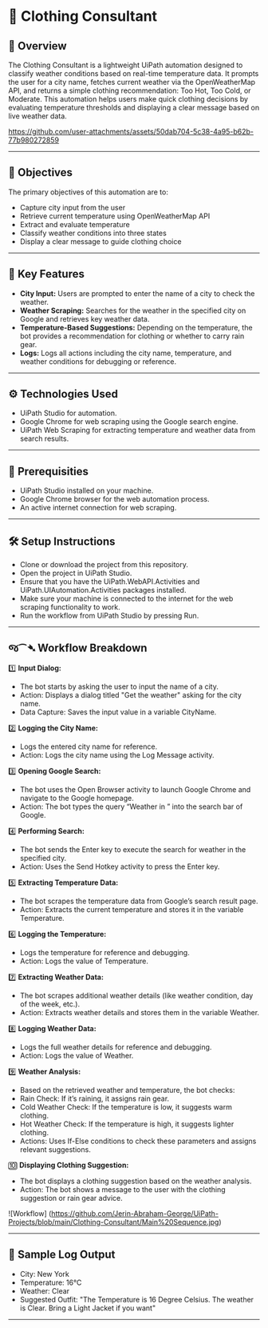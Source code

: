 # 🧥 Clothing Consultant

## 📌 Overview
The Clothing Consultant is a lightweight UiPath automation designed to classify weather conditions based on real-time temperature data. It prompts the user for a city name, fetches current weather via the OpenWeatherMap API, and returns a simple clothing recommendation: Too Hot, Too Cold, or Moderate.
This automation helps users make quick clothing decisions by evaluating temperature thresholds and displaying a clear message based on live weather data.

https://github.com/user-attachments/assets/50dab704-5c38-4a95-b62b-77b980272859

---

## 🎯 Objectives
The primary objectives of this automation are to:

- Capture city input from the user
- Retrieve current temperature using OpenWeatherMap API
- Extract and evaluate temperature
- Classify weather conditions into three states
- Display a clear message to guide clothing choice

---

## 🌟 Key Features

-	**City Input:** Users are prompted to enter the name of a city to check the weather.
-	**Weather Scraping:** Searches for the weather in the specified city on Google and retrieves key weather data.
-	**Temperature-Based Suggestions:** Depending on the temperature, the bot provides a recommendation for clothing or whether to carry rain gear.
-	**Logs:** Logs all actions including the city name, temperature, and weather conditions for debugging or reference.

---

## ⚙️ Technologies Used

-	UiPath Studio for automation.
-	Google Chrome for web scraping using the Google search engine.
-	UiPath Web Scraping for extracting temperature and weather data from search results.

---

## 🧪 Prerequisities

- UiPath Studio installed on your machine.
- Google Chrome browser for the web automation process.
- An active internet connection for web scraping.

---

## 🛠️ Setup Instructions

- Clone or download the project from this repository.
- Open the project in UiPath Studio.
- Ensure that you have the UiPath.WebAPI.Activities and UiPath.UIAutomation.Activities packages installed.
- Make sure your machine is connected to the internet for the web scraping functionality to work.
- Run the workflow from UiPath Studio by pressing Run.

---

## જ⁀➴ Workflow Breakdown

1️⃣ **Input Dialog:**  
- The bot starts by asking the user to input the name of a city.
- Action: Displays a dialog titled "Get the weather" asking for the city name.
- Data Capture: Saves the input value in a variable CityName.

2️⃣ **Logging the City Name:**
- Logs the entered city name for reference.
- Action: Logs the city name using the Log Message activity.

3️⃣  **Opening Google Search:**
- The bot uses the Open Browser activity to launch Google Chrome and navigate to the Google homepage.
- Action: The bot types the query “Weather in <CityName>” into the search bar of Google.

4️⃣ **Performing Search:**
- The bot sends the Enter key to execute the search for weather in the specified city.
- Action: Uses the Send Hotkey activity to press the Enter key.

5️⃣ **Extracting Temperature Data:**
- The bot scrapes the temperature data from Google’s search result page.
- Action: Extracts the current temperature and stores it in the variable Temperature.

6️⃣ **Logging the Temperature:**
- Logs the temperature for reference and debugging.
- Action: Logs the value of Temperature.

7️⃣ **Extracting Weather Data:**
- The bot scrapes additional weather details (like weather condition, day of the week, etc.).
- Action: Extracts weather details and stores them in the variable Weather.

8️⃣ **Logging Weather Data:**
- Logs the full weather details for reference and debugging.
- Action: Logs the value of Weather.

9️⃣ **Weather Analysis:**
- Based on the retrieved weather and temperature, the bot checks:
- Rain Check: If it’s raining, it assigns rain gear.
- Cold Weather Check: If the temperature is low, it suggests warm clothing.
- Hot Weather Check: If the temperature is high, it suggests lighter clothing.
- Actions: Uses If-Else conditions to check these parameters and assigns relevant suggestions.

🔟 **Displaying Clothing Suggestion:**
- The bot displays a clothing suggestion based on the weather analysis.
- Action: The bot shows a message to the user with the clothing suggestion or rain gear advice.

![Workflow] (https://github.com/Jerin-Abraham-George/UiPath-Projects/blob/main/Clothing-Consultant/Main%20Sequence.jpg)

---

## 📝 Sample Log Output
- City: New York
- Temperature: 16°C
- Weather: Clear
- Suggested Outfit: "The Temperature is 16 Degree Celsius. The weather is Clear. Bring a Light Jacket if you want"

---
